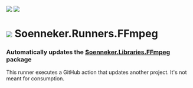 [![](https://img.shields.io/github/actions/workflow/status/soenneker/soenneker.runners.ffmpeg/build-and-test.yml?style=for-the-badge)](https://github.com/soenneker/soenneker.runners.ffmpeg/actions/workflows/build-and-test.yml)
[![](https://img.shields.io/github/actions/workflow/status/soenneker/soenneker.runners.ffmpeg/daily-automatic-update.yml?style=for-the-badge&label=Daily%20Update)](https://github.com/soenneker/soenneker.runners.ffmpeg/actions/workflows/daily-automatic-update.yml)

# ![](https://user-images.githubusercontent.com/4441470/224455560-91ed3ee7-f510-4041-a8d2-3fc093025112.png) Soenneker.Runners.FFmpeg
### Automatically updates the <a href='https://github.com/soenneker/soenneker.libraries.ffmpeg'>Soenneker.Libraries.FFmpeg</a> package

This runner executes a GitHub action that updates another project. It's not meant for consumption.
